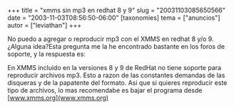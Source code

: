 +++
title = "xmms sin mp3 en redhat 8 y 9"
slug = "20031103085650566"
date = "2003-11-03T08:56:50-06:00"
[taxonomies]
tema = ["anuncios"]
autor = ["leviathan"]
+++

No puedo a agregar o reproducir mp3 con el XMMS en redhat 8 y/o 9.
¿Alguna idea?Esta pregunta me la he encontrado bastante en los foros de
soporte, y la respuesta es:

En XMMS incluido en la versiones 8 y 9 de RedHat no tiene soporte para
reproducir archivos mp3. Esto a razon de las constantes demandas de las
disqueras y de la papatente del formato. Asi que si quieres reproducir
este tipo de archivos, lo mas recomendabe es bajar el programa desde
[www.xmms.org](www.xmms.org)

